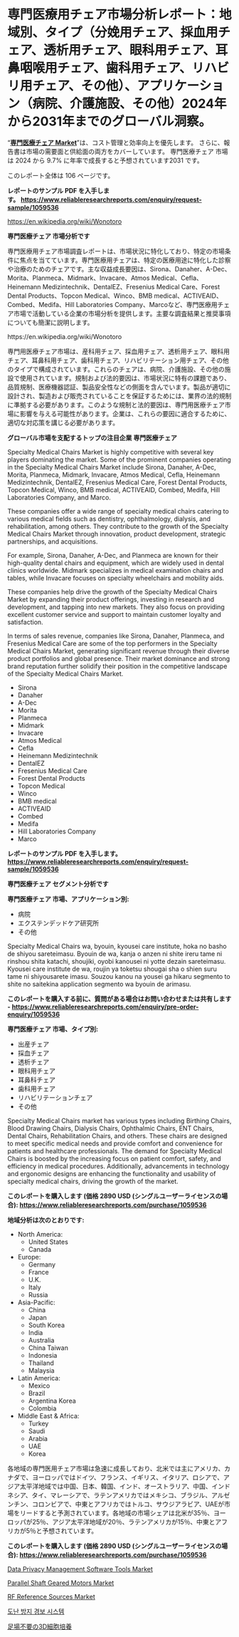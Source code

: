 <p><h1>専門医療用チェア市場分析レポート：地域別、タイプ（分娩用チェア、採血用チェア、透析用チェア、眼科用チェア、耳鼻咽喉用チェア、歯科用チェア、リハビリ用チェア、その他）、アプリケーション（病院、介護施設、その他）2024年から2031年までのグローバル洞察。</h1></p><p>&ldquo;<strong><a href="https://www.reliableresearchreports.com/specialty-medical-chairs-r1059536">専門医療チェア Market</a></strong>&rdquo;は、コスト管理と効率向上を優先します。 さらに、報告書は市場の需要面と供給面の両方をカバーしています。 専門医療チェア 市場は 2024 から 9.7% に年率で成長すると予想されています2031 です。</p>
<p>このレポート全体は 106 ページです。</p>
<p><strong>レポートのサンプル PDF を入手します。&nbsp;<a href="https://www.reliableresearchreports.com/enquiry/request-sample/1059536">https://www.reliableresearchreports.com/enquiry/request-sample/1059536</a></strong></p>
<p><a href="https://en.wikipedia.org/wiki/Wonotoro">https://en.wikipedia.org/wiki/Wonotoro</a></p>
<p><strong>専門医療チェア 市場分析です</strong></p>
<p><p>専門医療用チェア市場調査レポートは、市場状況に特化しており、特定の市場条件に焦点を当てています。専門医療用チェアは、特定の医療用途に特化した診察や治療のためのチェアです。主な収益成長要因は、Sirona、Danaher、A-Dec、Morita、Planmeca、Midmark、Invacare、Atmos Medical、Cefla、Heinemann Medizintechnik、DentalEZ、Fresenius Medical Care、Forest Dental Products、Topcon Medical、Winco、BMB medical、ACTIVEAID、Combed、Medifa、Hill Laboratories Company、Marcoなど、専門医療用チェア市場で活動している企業の市場分析を提供します。主要な調査結果と推奨事項についても簡潔に説明します。</p></p>
<p>https://en.wikipedia.org/wiki/Wonotoro</p>
<p><p>専門用医療チェア市場は、産科用チェア、採血用チェア、透析用チェア、眼科用チェア、耳鼻科用チェア、歯科用チェア、リハビリテーション用チェア、その他のタイプで構成されています。これらのチェアは、病院、介護施設、その他の施設で使用されています。規制および法的要因は、市場状況に特有の課題であり、品質規制、医療機器認証、製品安全性などの側面を含んでいます。製品が適切に設計され、製造および販売されていることを保証するためには、業界の法的規制に準拠する必要があります。このような規制と法的要因は、専門用医療チェア市場に影響を与える可能性があります。企業は、これらの要因に適合するために、適切な対応策を講じる必要があります。</p></p>
<p><strong>グローバル市場を支配するトップの注目企業 専門医療チェア</strong></p>
<p><p>Specialty Medical Chairs Market is highly competitive with several key players dominating the market. Some of the prominent companies operating in the Specialty Medical Chairs Market include Sirona, Danaher, A-Dec, Morita, Planmeca, Midmark, Invacare, Atmos Medical, Cefla, Heinemann Medizintechnik, DentalEZ, Fresenius Medical Care, Forest Dental Products, Topcon Medical, Winco, BMB medical, ACTIVEAID, Combed, Medifa, Hill Laboratories Company, and Marco.</p><p>These companies offer a wide range of specialty medical chairs catering to various medical fields such as dentistry, ophthalmology, dialysis, and rehabilitation, among others. They contribute to the growth of the Specialty Medical Chairs Market through innovation, product development, strategic partnerships, and acquisitions.</p><p>For example, Sirona, Danaher, A-Dec, and Planmeca are known for their high-quality dental chairs and equipment, which are widely used in dental clinics worldwide. Midmark specializes in medical examination chairs and tables, while Invacare focuses on specialty wheelchairs and mobility aids.</p><p>These companies help drive the growth of the Specialty Medical Chairs Market by expanding their product offerings, investing in research and development, and tapping into new markets. They also focus on providing excellent customer service and support to maintain customer loyalty and satisfaction.</p><p>In terms of sales revenue, companies like Sirona, Danaher, Planmeca, and Fresenius Medical Care are some of the top performers in the Specialty Medical Chairs Market, generating significant revenue through their diverse product portfolios and global presence. Their market dominance and strong brand reputation further solidify their position in the competitive landscape of the Specialty Medical Chairs Market.</p></p>
<p><ul><li>Sirona</li><li>Danaher</li><li>A-Dec</li><li>Morita</li><li>Planmeca</li><li>Midmark</li><li>Invacare</li><li>Atmos Medical</li><li>Cefla</li><li>Heinemann Medizintechnik</li><li>DentalEZ</li><li>Fresenius Medical Care</li><li>Forest Dental Products</li><li>Topcon Medical</li><li>Winco</li><li>BMB medical</li><li>ACTIVEAID</li><li>Combed</li><li>Medifa</li><li>Hill Laboratories Company</li><li>Marco</li></ul></p>
<p><strong>レポートのサンプル PDF を入手します。 <a href="https://www.reliableresearchreports.com/enquiry/request-sample/1059536">https://www.reliableresearchreports.com/enquiry/request-sample/1059536</a></strong></p>
<p><strong>専門医療チェア セグメント分析です</strong></p>
<p><strong>専門医療チェア 市場、アプリケーション別:</strong></p>
<p><ul><li>病院</li><li>エクステンデッドケア研究所</li><li>その他</li></ul></p>
<p><p>Specialty Medical Chairs wa, byouin, kyousei care institute, hoka no basho de shiyou sareteimasu. Byouin de wa, kanja o anzen ni shite ireru tame ni rinshou shita katachi, shoujiki, oyobi kanousei ni yotte dezain sareteimasu. Kyousei care institute de wa, roujin ya toketsu shougai sha o shien suru tame ni shiyousarete imasu. Souzou kanou na yousei ga hikaru segmento to shite no saitekina application segmento wa byouin de arimasu.</p></p>
<p><strong>このレポートを購入する前に、質問がある場合はお問い合わせまたは共有します - <a href="https://www.reliableresearchreports.com/enquiry/pre-order-enquiry/1059536">https://www.reliableresearchreports.com/enquiry/pre-order-enquiry/1059536</a></strong></p>
<p><strong>専門医療チェア 市場、タイプ別:</strong></p>
<p><ul><li>出産チェア</li><li>採血チェア</li><li>透析チェア</li><li>眼科用チェア</li><li>耳鼻科チェア</li><li>歯科用チェア</li><li>リハビリテーションチェア</li><li>その他</li></ul></p>
<p><p>Specialty Medical Chairs market has various types including Birthing Chairs, Blood Drawing Chairs, Dialysis Chairs, Ophthalmic Chairs, ENT Chairs, Dental Chairs, Rehabilitation Chairs, and others. These chairs are designed to meet specific medical needs and provide comfort and convenience for patients and healthcare professionals. The demand for Specialty Medical Chairs is boosted by the increasing focus on patient comfort, safety, and efficiency in medical procedures. Additionally, advancements in technology and ergonomic designs are enhancing the functionality and usability of specialty medical chairs, driving the growth of the market.</p></p>
<p><strong>このレポートを購入します (価格 2890 USD (シングルユーザーライセンスの場合): <a href="https://www.reliableresearchreports.com/purchase/1059536">https://www.reliableresearchreports.com/purchase/1059536</a></strong></p>
<p><strong>地域分析は次のとおりです:</strong></p>
<p><ul>
    <li>
        North America:
        <ul>
            <li>United States</li>
            <li>Canada</li>
        </ul>
    </li>
    <li>
        Europe:
        <ul>
            <li>Germany</li>
            <li>France</li>
            <li>U.K.</li>
            <li>Italy</li>
            <li>Russia</li>
        </ul>
    </li>
    <li>
        Asia-Pacific:
        <ul>
            <li>China</li>
            <li>Japan</li>
            <li>South Korea</li>
            <li>India</li>
            <li>Australia</li>
            <li>China Taiwan</li>
            <li>Indonesia</li>
            <li>Thailand</li>
            <li>Malaysia</li>
        </ul>
    </li>
    <li>
        Latin America:
        <ul>
            <li>Mexico</li>
            <li>Brazil</li>
            <li>Argentina Korea</li>
            <li>Colombia</li>
        </ul>
    </li>
    <li>
        Middle East & Africa:
        <ul>
            <li>Turkey</li>
            <li>Saudi</li>
            <li>Arabia</li>
            <li>UAE</li>
            <li>Korea</li>
        </ul>
    </li>
    </ul></p>
<p><p>各地域の専門医用チェア市場は急速に成長しており、北米では主にアメリカ、カナダで、ヨーロッパではドイツ、フランス、イギリス、イタリア、ロシアで、アジア太平洋地域では中国、日本、韓国、インド、オーストラリア、中国、インドネシア、タイ、マレーシアで、ラテンアメリカではメキシコ、ブラジル、アルゼンチン、コロンビアで、中東とアフリカではトルコ、サウジアラビア、UAEが市場をリードすると予測されています。各地域の市場シェアは北米が35％、ヨーロッパが25％、アジア太平洋地域が20％、ラテンアメリカが15％、中東とアフリカが5％と予想されています。</p></p>
<p><strong>このレポートを購入します (価格 2890 USD (シングルユーザーライセンスの場合): <a href="https://www.reliableresearchreports.com/purchase/1059536">https://www.reliableresearchreports.com/purchase/1059536</a></strong></p>
<p><p><a href="https://www.linkedin.com/pulse/insights-data-privacy-management-software-tools-market-players-w78hc?trackingId=73g9fHwYRAyOUVPXxMNyxA%3D%3D">Data Privacy Management Software Tools Market</a></p><p><a href="https://medium.com/@sofyanbudiaman1_67863/parallel-shaft-geared-motors-market-size-share-trends-analysis-report-by-end-use-energy-eb95684ee068">Parallel Shaft Geared Motors Market</a></p><p><a href="https://medium.com/@raleciabridges8/rf-reference-sources-market-overview-global-market-trends-and-future-prospects-from-2024-to-2031-1244669fb2dc">RF Reference Sources Market</a></p><p><a href="https://medium.com/@mujgankortalih/2024%EB%85%84%EB%B6%80%ED%84%B0-2031%EB%85%84%EA%B9%8C%EC%A7%80%EC%9D%98-%EB%B0%A9%EB%B2%94-%EA%B2%BD%EB%B3%B4-%EC%8B%9C%EC%8A%A4%ED%85%9C-%EC%8B%9C%EC%9E%A5-%EC%A0%84%EB%A7%9D-%EB%B0%8F-%EC%98%88%EC%B8%A1-eb254fd6d7e1">도난 방지 경보 시스템</a></p><p><a href="https://github.com/lababdou/Market-Research-Report-List-5/blob/main/565890279234.md">足場不要の3D細胞培養</a></p></p>